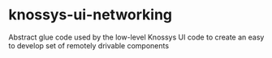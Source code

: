 # knossys-ui-networking
Abstract glue code used by the low-level Knossys UI code to create an easy to develop set of remotely drivable components

